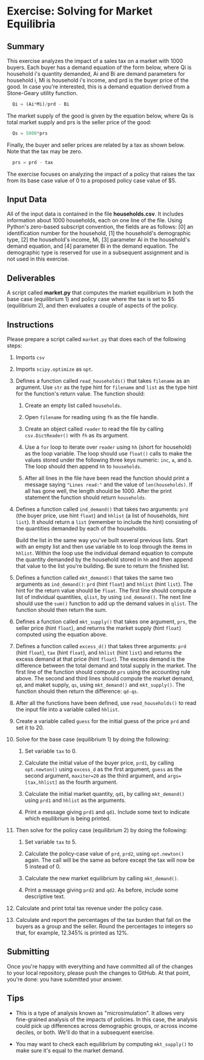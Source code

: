 # Exercise: Solving for Market Equilibria

## Summary

This exercise analyzes the impact of a sales tax on a market with 1000 buyers. Each buyer has a demand equation of the form below, where Qi is household i's quantity demanded, Ai and Bi are demand parameters for household i, Mi is household i's income, and prd is the buyer price of the good. In case you're interested, this is a demand equation derived from a Stone-Geary utility function.

````python
  Qi = (Ai*Mi)/prd - Bi
````

The market supply of the good is given by the equation below, where Qs is total market supply and prs is the seller price of the good:

````python
  Qs = 5000*prs
````

Finally, the buyer and seller prices are related by a tax as shown below. Note that the tax may be zero.

````python
  prs = prd - tax
````

The exercise focuses on analyzing the impact of a policy that raises the tax from its base case value of 0 to a proposed policy case value of $5.

## Input Data

All of the input data is contained in the file **households.csv**. It includes information about 1000 households, each on one line of the file. Using Python's zero-based subscript convention, the fields are as follows: [0] an identification number for the household, [1] the household's demographic type, [2] the household's income, Mi, [3] parameter Ai in the household's demand equation, and [4] parameter Bi in the demand equation. The demographic type is reserved for use in a subsequent assignment and is not used in this exercise.

## Deliverables

A script called **market.py** that computes the market equilibrium in both the base case (equilibrium 1) and policy case where the tax is set to $5 (equilibrium 2), and then evaluates a couple of aspects of the policy.

## Instructions

Please prepare a script called `market.py` that does each of the following steps:

1. Imports `csv`

1. Imports `scipy.optimize` as `opt`.

1. Defines a function called `read_households()` that takes `filename` as an argument. Use `str` as the type hint for `filename` and `list` as the type hint for the function's return value. The function should:

    1. Create an empty list called `households`.

    1. Open `filename` for reading using `fh` as the file handle.

    1. Create an object called `reader` to read the file by calling `csv.DictReader()` with `fh` as its argument.

    1. Use a `for` loop to iterate over `reader` using `hh` (short for household) as the loop variable. The loop should use `float()` calls to make the values stored under the following three keys numeric: `inc`, `a`, and `b`. The loop should then append `hh` to `households`.

    1. After all lines in the file have been read the function should print a message saying `"Lines read:"` and the value of `len(households)`. If all has gone well, the length should be 1000. After the print statement the function should return `households`.

1. Defines a function called `ind_demand()` that takes two arguments: `prd` (the buyer price, use hint `float`) and `hhlist` (a list of households, hint `list`). It should return a `list` (remember to include the hint) consisting of the quantities demanded by each of the households.

    Build the list in the same way you've built several previous lists. Start with an empty list and then use variable `hh` to loop through the items in `hhlist`. Within the loop use the individual demand equation to compute the quantity demanded by the household stored in `hh` and then append that value to the list you're building. Be sure to return the finished list.

1. Defines a function called `mkt_demand()` that takes the same two arguments as `ind_demand()`: `prd` (hint `float`) and `hhlist` (hint `list`). The hint for the return value should be `float`. The first line should compute a list of individual quantities, `qlist`, by using `ind_demand()`. The next line should use the `sum()` function to add up the demand values in `qlist`. The function should then return the sum.

1. Defines a function called `mkt_supply()` that takes one argument, `prs`, the seller price (hint `float`), and returns the market supply (hint `float`) computed using the equation above.

1. Defines a function called `excess_d()` that takes three arguments: `prd` (hint `float`), `tax` (hint `float`), and `hhlist` (hint `list`) and returns the excess demand at that price (hint `float`). The excess demand is the difference between the total demand and total supply in the market. The first line of the function should compute `prs` using the accounting rule above. The second and third lines should compute the market demand, `qd`, and maket supply, `qs`, using `mkt_demand()` and `mkt_supply()`. The function should then return the difference: `qd-qs`.

1. After all the functions have been defined, use `read_households()` to read the input file into a variable called `hhlist`.

1. Create a variable called `guess` for the initial guess of the price `prd` and set it to 20.

1. Solve for the base case (equilibrium 1) by doing the following:

    1. Set variable `tax` to 0.

    1. Calculate the initial value of the buyer price, `prd1`, by calling `opt.newton()` using `excess_d` as the first argument, `guess` as the second argument, `maxiter=20` as the third argument, and `args=[tax,hhlist]` as the fourth argument.

    1. Calculate the initial market quantity, `qd1`, by calling `mkt_demand()` using `prd1` and `hhlist` as the arguments.

    1. Print a message giving `prd1` and `qd1`. Include some text to indicate which equilibrium is being printed.

1. Then solve for the policy case (equilibrium 2) by doing the following:

    1. Set variable `tax` to 5.

    1. Calculate the policy-case value of `prd`, `prd2`, using `opt.newton()` again. The call will be the same as before except the tax will now be 5 instead of 0.

    1. Calculate the new market equilibrium by calling `mkt_demand()`.

    1. Print a message giving `prd2` and `qd2`. As before, include some descriptive text.

1. Calculate and print total tax revenue under the policy case.

1. Calculate and report the percentages of the tax burden that fall on the buyers as a group and the seller. Round the percentages to integers so that, for example, 12.345% is printed as 12%.

## Submitting

Once you're happy with everything and have committed all of the changes to your local repository, please push the changes to GitHub. At that point, you're done: you have submitted your answer.

## Tips

+ This is a type of analysis known as "microsimulation". It allows very fine-grained analysis of the impacts of policies. In this case, the analysis could pick up differences across demographic groups, or across income deciles, or both. We'll do that in a subsequent exercise.

+ You may want to check each equilibrium by computing `mkt_supply()` to make sure it's equal to the market demand.
